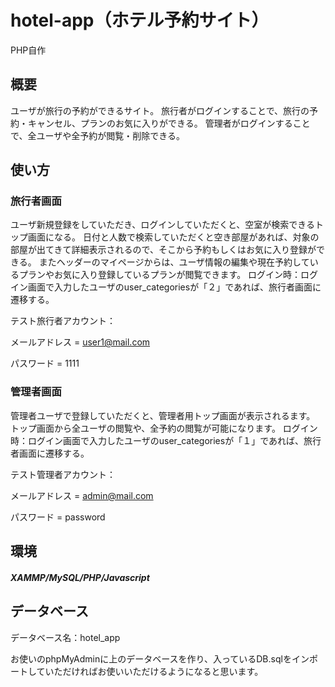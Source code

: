 # hotel-app（ホテル予約サイト）
PHP自作

## 概要
ユーザが旅行の予約ができるサイト。
旅行者がログインすることで、旅行の予約・キャンセル、プランのお気に入りができる。
管理者がログインすることで、全ユーザや全予約が閲覧・削除できる。

## 使い方
### 旅行者画面
ユーザ新規登録をしていただき、ログインしていただくと、空室が検索できるトップ画面になる。
日付と人数で検索していただくと空き部屋があれば、対象の部屋が出てきて詳細表示されるので、そこから予約もしくはお気に入り登録ができる。
またヘッダーのマイページからは、ユーザ情報の編集や現在予約しているプランやお気に入り登録しているプランが閲覧できます。
ログイン時：ログイン画面で入力したユーザのuser_categoriesが「２」であれば、旅行者画面に遷移する。

テスト旅行者アカウント：

メールアドレス = user1@mail.com

パスワード = 1111


### 管理者画面
管理者ユーザで登録していただくと、管理者用トップ画面が表示されるます。
トップ画面から全ユーザの閲覧や、全予約の閲覧が可能になります。
ログイン時：ログイン画面で入力したユーザのuser_categoriesが「１」であれば、旅行者画面に遷移する。

テスト管理者アカウント：

メールアドレス = admin@mail.com

パスワード = password

## 環境
##### XAMMP/MySQL/PHP/Javascript

## データベース
データベース名：hotel_app

お使いのphpMyAdminに上のデータベースを作り、入っているDB.sqlをインポートしていただければお使いいただけるようになると思います。
